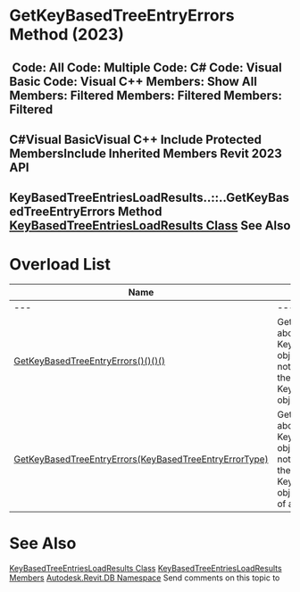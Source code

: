 # GetKeyBasedTreeEntryErrors Method (2023)

﻿
 Code: All Code: Multiple Code: C# Code: Visual Basic Code: Visual C++  Members: Show All Members: Filtered Members: Filtered Members: Filtered   
---  
C#Visual BasicVisual C++
Include Protected MembersInclude Inherited Members
Revit 2023 API  
---  
KeyBasedTreeEntriesLoadResults..::..GetKeyBasedTreeEntryErrors Method   
[KeyBasedTreeEntriesLoadResults Class](f5208754-8b50-cfff-f2ca-f31a0645fbd5.md "KeyBasedTreeEntriesLoadResults Class") See Also  
---  
# Overload List
| Name | Description |
| --- | --- |
| --- | --- | --- |
| [GetKeyBasedTreeEntryErrors()()()()](315e4d13-615d-24a2-84b7-b5a47f2170d9.md "GetKeyBasedTreeEntryErrors Method") | Gets information about KeyBasedTreeEntry objects that could not be included in the KeyBasedTreeEntries object due to errors. |
| [GetKeyBasedTreeEntryErrors(KeyBasedTreeEntryErrorType)](0c106d01-5ef7-a7a9-41a0-d54327c727d4.md "GetKeyBasedTreeEntryErrors Method \(KeyBasedTreeEntryErrorType\)") | Gets information about specific KeyBasedTreeEntry objects that could not be included in the KeyBasedTreeEntries object due to errors of a particular type. |

# See Also
[KeyBasedTreeEntriesLoadResults Class](f5208754-8b50-cfff-f2ca-f31a0645fbd5.md "KeyBasedTreeEntriesLoadResults Class")
[KeyBasedTreeEntriesLoadResults Members](ad3418b8-092d-a072-3519-52d53f66d4e0.md "KeyBasedTreeEntriesLoadResults Members")
[Autodesk.Revit.DB Namespace](87546ba7-461b-c646-cbb1-2cb8f5bff8b2.md "Autodesk.Revit.DB Namespace")
Send comments on this topic to 